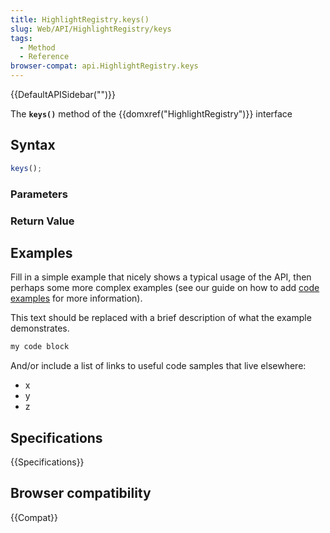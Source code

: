```yaml
---
title: HighlightRegistry.keys()
slug: Web/API/HighlightRegistry/keys
tags:
  - Method
  - Reference
browser-compat: api.HighlightRegistry.keys
---
```

{{DefaultAPISidebar("")}}

The **`keys()`** method of the {{domxref("HighlightRegistry")}} interface 

## Syntax

```js
keys();
```

### Parameters



### Return Value



## Examples

Fill in a simple example that nicely shows a typical usage of the API, then perhaps some more complex examples (see our guide on how to add [code examples](/en-US/docs/MDN/Contribute/Structures/Code_examples) for more information).

This text should be replaced with a brief description of what the example demonstrates.

```js
my code block
```

And/or include a list of links to useful code samples that live elsewhere:

*   x
*   y
*   z

## Specifications

{{Specifications}}

## Browser compatibility

{{Compat}}

